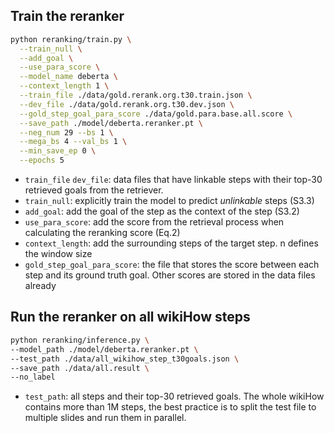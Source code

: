 
## Train the reranker
```bash
python reranking/train.py \
  --train_null \
  --add_goal \
  --use_para_score \
  --model_name deberta \
  --context_length 1 \
  --train_file ./data/gold.rerank.org.t30.train.json \
  --dev_file ./data/gold.rerank.org.t30.dev.json \
  --gold_step_goal_para_score ./data/gold.para.base.all.score \
  --save_path ./model/deberta.reranker.pt \
  --neg_num 29 --bs 1 \
  --mega_bs 4 --val_bs 1 \
  --min_save_ep 0 \
  --epochs 5
```
* `train_file` `dev_file`: data files that have linkable steps with their top-30 retrieved goals from the retriever.
* `train_null`: explicitly train the model to predict *unlinkable* steps (S3.3)
* `add_goal`: add the goal of the step as the context of the step (S3.2)
* `use_para_score`: add the score from the retrieval process when calculating the reranking score (Eq.2)
* `context_length`: add the surrounding steps of the target step. n defines the window size
* `gold_step_goal_para_score`: the file that stores the score between each step and its ground truth goal. Other scores are stored in the data files already

## Run the reranker on all wikiHow steps
```bash
python reranking/inference.py \
--model_path ./model/deberta.reranker.pt \
--test_path ./data/all_wikihow_step_t30goals.json \
--save_path ./data/all.result \
--no_label
```

* `test_path`: all steps and their top-30 retrieved goals. The whole wikiHow contains more than 1M steps, the best practice is to split the test file to multiple slides and run them in parallel.


